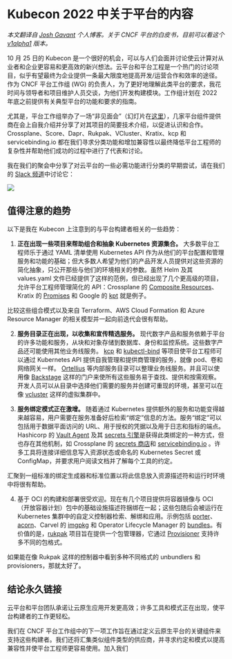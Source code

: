 # Kubecon 2022 中关于平台的内容

*本文翻译自 [Josh Gavant](https://blog.joshgav.com/) 个人博客。关于 CNCF 平台的白皮书，目前可以看这个 [v1alpha1](https://github.com/cncf/tag-app-delivery/blob/platforms-v1alpha1/platforms-whitepaper/v1alpha1/paper.md) 版本。*

10 月 25 日的 Kubecon 是一个很好的机会，可以与人们会面并讨论使云计算对从业者和企业更容易和更高效的新兴想法。云平台和平台工程是一个热门的讨论项目，似乎有望最终为企业提供一条最大限度地提高开发/运营合作和效率的途径。作为 CNCF 平台工作组 (WG) 的负责人，为了更好地理解此类平台的要求，我花时间与领导者和项目维护人员交谈，为他们开发构建模块。工作组计划在 2022 年底之前提供有关典型平台的功能和要求的指南。

尤其是，平台工作组举办了一场“非见面会”（幻灯片在[这里](https://docs.google.com/presentation/d/1LoAzgZe3rJuxHT86Cdj6Tv4-0XpL7nN6SMCl6oN4JbU/)），几家平台组件提供商在会上自我介绍并分享了对其项目的简要技术介绍，以促进认识和合作。 Crossplane、Score、Dapr、Rukpak、VCluster、Kratix、kcp 和 servicebinding.io 都在我们寻求分类功能和增加兼容性以最终降低平台工程师的复杂性并帮助他们成功的过程中进行了代表和讨论。

我在我们的聚会中分享了对云平台的一些必需功能进行分类的早期尝试，请在我们的 [Slack 频道](https://cloud-native.slack.com/archives/C020RHD43BP)中讨论它：

![](https://blog.joshgav.com/assets/platform_components.png)

## 值得注意的趋势

以下是我在 Kubecon 上注意到的与平台构建者相关的一些趋势：

1. **正在出现一些项目来帮助组合和抽象 Kubernetes 资源集合。** 大多数平台工程师乐于通过 YAML 清单使用 Kubernetes API 作为从他们的平台配置和管理服务和功能的基础；但大多数人希望为他们的产品开发人员提供对这些资源的简化抽象，只公开那些与他们的环境相关的参数。虽然 Helm 及其 values.yaml 文件已经提供了这样的范例，但已经出现了几个更高级的项目，允许平台工程师管理简化的 API：Crossplane 的 [Composite Resources](https://crossplane.io/docs/v1.9/concepts/composition.html)、Kratix 的 [Promises](https://kratix.io/docs/workshop/installing-a-promise) 和 Google 的 [kpt](https://kpt.dev/book/02-concepts/01-packages) 就是例子。

比较这些组合模式以及来自 Terraform、AWS Cloud Formation 和 Azure Resource Manager 的相关模型并一起向前迭代会很有帮助。

2. **服务目录正在出现，以收集和宣传精选服务。** 现代数字产品和服务依赖于平台的许多功能和服务，从块和对象存储到数据库、身份和监控系统。这些数字产品还可能使用其他业务线服务。 [kcp](https://docs.kcp.io/kcp/main/concepts/quickstart-tenancy-and-apis/#publish-some-apis-as-a-service-provider) 和 [kubectl-bind](https://github.com/kube-bind/kube-bind) 等项目使平台工程师可以通过 Kubernetes API 提供自我管理和提供商管理的服务，就像 pod、卷和网络网关一样。 [Ortellius](https://ortelius.io/) 等内部服务目录可以整理业务线服务。并且可以使用像 [Backstage](https://backstage.io/) 这样的门户来使所有这些服务易于查找、提供和按需观察。开发人员可以从目录中选择他们需要的服务并创建可重现的环境，甚至可以在像 [vcluster](https://www.vcluster.com/) 这样的虚拟集群中。

3. **服务绑定模式正在激增。** 随着通过 Kubernetes 提供额外的服务和功能变得越来越容易，用户需要在服务准备好后检索“绑定”信息的方法。服务“绑定”可以包括用于数据平面访问的 URL、用于授权的凭据以及用于日志和指标的端点。 Hashicorp 的 [Vault Agent](https://developer.hashicorp.com/vault/docs/agent/template) 及其 [secrets 引擎](https://developer.hashicorp.com/vault/docs/secrets)是获得此类绑定的一种方式，但也存在其他机制，如 Crossplane 的 [secrets 商店](https://github.com/crossplane/crossplane/blob/master/design/design-doc-external-secret-stores.md#api)和 [servicebinding.io](https://servicebinding.io/) 。许多工具将连接详细信息写入资源状态或命名的 Kubernetes Secret 或 ConfigMap，并要求用户阅读文档并了解每个工具的约定。

汇聚到一组标准的绑定生成器和标准位置以将此信息放入资源描述符和运行时环境中将很有帮助。

4. 基于 OCI 的构建和部署很受欢迎。现在有几个项目提供将容器镜像与 OCI（开放容器计划）包中的基础设施描述符捆绑在一起；这些包随后会被运行在 Kubernetes 集群中的自定义控制器检索、解绑和应用。示例包括 [porter](https://porter.sh/architecture/)、[acorn](https://docs.acorn.io/publishing)、Carvel 的 [imgpkg](https://carvel.dev/imgpkg/) 和 Operator Lifecycle Manager 的 [bundles](https://github.com/operator-framework/operator-registry/blob/master/docs/design/operator-bundle.md)。有价值的是，[rukpak](https://github.com/operator-framework/rukpak) 项目旨在提供一个包管理器，它通过 [Provisioner](https://github.com/operator-framework/rukpak/blob/main/docs/provisioners/overview.md) 支持许多不同的包格式。

如果能在像 Rukpak 这样的控制器中看到多种不同格式的 unbundlers 和 provisioners，那就太好了。

## 结论永久链接

云平台和平台团队承诺让云原生应用开发更高效；许多工具和模式正在出现，使平台构建者的工作更轻松。

我们在 CNCF 平台工作组中的下一项工作旨在通过定义云原生平台的关键组件来支持这些构建者。我们还将汇集类似组件类型的供应商，并寻求约定和模式以提高兼容性并使平台工程师更容易使用。加入我们